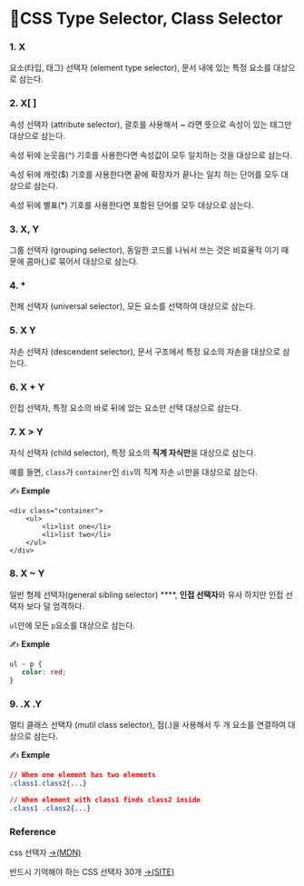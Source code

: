 # 📄CSS Type Selector, Class Selector

### 1. X

요소\(타입, 태그\) 선택자 \(element type selector\), 문서 내에 있는 특정 요소를 대상으로 삼는다.

### 2. X\[ \]

속성 선택자 \(attribute selector\), 괄호를 사용해서 ~ 라면 뜻으로 속성이 있는 태그만 대상으로 삼는다.

속성 뒤에 눈웃음\(^\) 기호를 사용한다면 속성값이 모두 일치하는 것을 대상으로 삼는다.

속성 뒤에 캐럿\($\) 기호를 사용한다면 끝에 확장자가 끝나는 일치 하는 단어를 모두 대상으로 삼는다.

속성 뒤에 별표\(\*\) 기호를 사용한다면 포함된 단어를 모두 대상으로 삼는다.

### 3. X, Y

그룹 선택자 \(grouping selector\), 동일한 코드를 나눠서 쓰는 것은 비효율적 이기 때문에 콤마\(,\)로 묶어서 대상으로 삼는다.

### 4. \*

전체 선택자 \(universal selector\), 모든 요소를 선택하여 대상으로 삼는다.

### 5. X Y

자손 선택자 \(descendent selector\), 문서 구조에서 특정 요소의 자손을 대상으로 삼는다. 

### 6. X + Y

인접 선택자, 특정 요소의 바로 뒤에 있는 요소만 선택 대상으로 삼는다.

### 7. X &gt; Y

자식 선택자 \(child selector\),  특정 요소의 **직계 자식만**을 대상으로 삼는다.

예를 들면, `class`가 `container`인 `div`의 직계 자손 `ul`만을 대상으로 삼는다.

✍ **Exmple**

```markup
<div class="container">
    <ul>
        <li>list one</li>
        <li>list two</li>
    </ul>
</div>
```

### 8. X ~ Y

일반 형제 선택자\(general sibling selector\) ****, **인접 선택자**와 유사 하지만 인접 선택자 보다 덜 엄격하다. 

`ul`안에 모든 `p`요소를 대상으로 삼는다.

✍ **Exmple**

```css
ul ~ p {
   color: red;
}
```

### 9. .X .Y

멀티 클래스 선택자 \(mutil class selector\), 점\(.\)을 사용해서 두 개 요소를 연결하여 대상으로 삼는다.

✍ **Exmple**

```css
// When one element has two elements
.class1.class2{...}

// When element with class1 finds class2 inside
.class1 .class2{...}
```

###  <a id="reference"></a>

### Reference <a id="reference"></a>

css 선택자 [→\(MDN\)](https://developer.mozilla.org/en-US/docs/Learn/CSS/Styling_text/Fundamentals)

반드시 기억해야 하는 CSS 선택자 30개 [→\(SITE\)﻿](https://code.tutsplus.com/ko/tutorials/the-30-css-selectors-you-must-memorize--net-16048)

